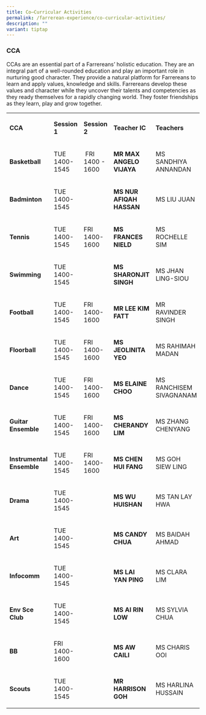 ```yaml
---
title: Co–Curricular Activities
permalink: /farrerean-experience/co-curricular-activities/
description: ""
variant: tiptap
---
```

<h3>CCA</h3>
<p>CCAs are an essential part of a Farrereans’ holistic education. They are
an integral part of a well-rounded education and play an important role
in nurturing good character. They provide a natural platform for Farrereans
to learn and apply values, knowledge and skills. Farrereans develop these
values and character while they uncover their talents and competencies
as they ready themselves for a rapidly changing world. They foster friendships
as they learn, play and grow together.</p>
<p></p>
<table style="minWidth: 200px">
<colgroup>
<col>
<col>
<col>
<col>
<col>
<col>
<col>
<col>
</colgroup>
<tbody>
<tr>
<td rowspan="1" colspan="1">
<p><strong>CCA</strong>
</p>
</td>
<td rowspan="1" colspan="1">
<p><strong>Session 1</strong>
</p>
</td>
<td rowspan="1" colspan="1">
<p><strong>Session 2</strong>
</p>
</td>
<td rowspan="1" colspan="1">
<p><strong>Teacher IC</strong>
</p>
</td>
<td rowspan="1" colspan="4">
<p><strong>Teachers</strong>
</p>
</td>
</tr>
<tr>
<td rowspan="1" colspan="1">
<p><strong>Basketball</strong>
</p>
</td>
<td rowspan="1" colspan="1">
<p>TUE 1400-1545</p>
</td>
<td rowspan="1" colspan="1">
<p>&nbsp;FRI
<br>1400 - 1600</p>
</td>
<td rowspan="1" colspan="1">
<p><strong>MR MAX ANGELO VIJAYA</strong>
</p>
</td>
<td rowspan="1" colspan="1">
<p>MS SANDHIYA ANNANDAN</p>
</td>
<td rowspan="1" colspan="1">
<p>MS PEGGY TOH</p>
</td>
<td rowspan="1" colspan="1">
<p></p>
</td>
<td rowspan="1" colspan="1">
<p>&nbsp;</p>
</td>
</tr>
<tr>
<td rowspan="1" colspan="1">
<p><strong>Badminton</strong>
</p>
</td>
<td rowspan="1" colspan="1">
<p>TUE 1400-1545</p>
</td>
<td rowspan="1" colspan="1">
<p>&nbsp;</p>
</td>
<td rowspan="1" colspan="1">
<p><strong>MS NUR AFIQAH HASSAN</strong>
</p>
</td>
<td rowspan="1" colspan="1">
<p>MS LIU JUAN</p>
</td>
<td rowspan="1" colspan="1">
<p>&nbsp;</p>
</td>
<td rowspan="1" colspan="1">
<p>&nbsp;</p>
</td>
<td rowspan="1" colspan="1">
<p></p>
</td>
</tr>
<tr>
<td rowspan="1" colspan="1">
<p><strong>Tennis</strong>
</p>
</td>
<td rowspan="1" colspan="1">
<p>TUE 1400-1545</p>
</td>
<td rowspan="1" colspan="1">
<p>FRI 1400-1600</p>
</td>
<td rowspan="1" colspan="1">
<p><strong>MS FRANCES NIELD</strong>
</p>
</td>
<td rowspan="1" colspan="1">
<p>MS ROCHELLE SIM</p>
</td>
<td rowspan="1" colspan="1">
<p>MISS MUI YONG</p>
</td>
<td rowspan="1" colspan="1">
<p>&nbsp;</p>
</td>
<td rowspan="1" colspan="1">
<p>&nbsp;</p>
</td>
</tr>
<tr>
<td rowspan="1" colspan="1">
<p><strong>Swimming</strong>
</p>
</td>
<td rowspan="1" colspan="1">
<p>TUE 1400-1545</p>
</td>
<td rowspan="1" colspan="1">
<p>&nbsp;</p>
</td>
<td rowspan="1" colspan="1">
<p><strong>MS SHARONJIT SINGH</strong>
</p>
</td>
<td rowspan="1" colspan="1">
<p>MS JHAN LING-SIOU</p>
</td>
<td rowspan="1" colspan="1">
<p>MR JEBSEN TAN</p>
</td>
<td rowspan="1" colspan="1">
<p>&nbsp;</p>
</td>
<td rowspan="1" colspan="1">
<p>&nbsp;</p>
</td>
</tr>
<tr>
<td rowspan="1" colspan="1">
<p><strong>Football</strong>
</p>
</td>
<td rowspan="1" colspan="1">
<p>TUE 1400-1545</p>
</td>
<td rowspan="1" colspan="1">
<p>FRI 1400-1600</p>
</td>
<td rowspan="1" colspan="1">
<p><strong>MR LEE KIM FATT</strong>
</p>
</td>
<td rowspan="1" colspan="1">
<p>MR RAVINDER SINGH</p>
</td>
<td rowspan="1" colspan="1">
<p>MR MOHAMED AZRAI</p>
</td>
<td rowspan="1" colspan="1">
<p>&nbsp;</p>
</td>
<td rowspan="1" colspan="1">
<p></p>
</td>
</tr>
<tr>
<td rowspan="1" colspan="1">
<p><strong>Floorball</strong>
</p>
</td>
<td rowspan="1" colspan="1">
<p>TUE 1400-1545</p>
</td>
<td rowspan="1" colspan="1">
<p>FRI 1400-1600</p>
</td>
<td rowspan="1" colspan="1">
<p><strong>MS JEOLINITA YEO&nbsp;</strong>
</p>
</td>
<td rowspan="1" colspan="1">
<p>MS RAHIMAH MADAN</p>
</td>
<td rowspan="1" colspan="1">
<p>MS NUR AZIZAH ABDUL RAHMAN</p>
</td>
<td rowspan="1" colspan="1">
<p>MS CHUA MEI HUA</p>
</td>
<td rowspan="1" colspan="1">
<p>MS NURLIZA SAWI</p>
</td>
</tr>
<tr>
<td rowspan="1" colspan="1">
<p><strong>Dance</strong>
</p>
</td>
<td rowspan="1" colspan="1">
<p>TUE 1400-1545</p>
</td>
<td rowspan="1" colspan="1">
<p>FRI 1400-1600</p>
</td>
<td rowspan="1" colspan="1">
<p><strong>MS ELAINE CHOO</strong>
</p>
</td>
<td rowspan="1" colspan="1">
<p>MS RANCHISEM SIVAGNANAM</p>
</td>
<td rowspan="1" colspan="1">
<p>MS THAMZHAI SALVAIRAVICHANTHIRA</p>
</td>
<td rowspan="1" colspan="1">
<p>MS CHUA LAY PENG</p>
</td>
<td rowspan="1" colspan="1">
<p>&nbsp;</p>
</td>
</tr>
<tr>
<td rowspan="1" colspan="1">
<p><strong>Guitar Ensemble</strong>
</p>
</td>
<td rowspan="1" colspan="1">
<p>TUE 1400-1545</p>
</td>
<td rowspan="1" colspan="1">
<p>FRI 1400-1600</p>
</td>
<td rowspan="1" colspan="1">
<p><strong>MS CHERANDY LIM</strong>
</p>
</td>
<td rowspan="1" colspan="1">
<p>MS ZHANG CHENYANG</p>
</td>
<td rowspan="1" colspan="1">
<p>MS V POONGKODI</p>
</td>
<td rowspan="1" colspan="1">
<p>MS EUNICE CHEW</p>
</td>
<td rowspan="1" colspan="1">
<p>&nbsp;</p>
</td>
</tr>
<tr>
<td rowspan="1" colspan="1">
<p><strong>Instrumental Ensemble</strong>
</p>
</td>
<td rowspan="1" colspan="1">
<p>TUE 1400-1545</p>
</td>
<td rowspan="1" colspan="1">
<p>FRI 1400-1600</p>
</td>
<td rowspan="1" colspan="1">
<p><strong>MS CHEN HUI FANG</strong>
</p>
</td>
<td rowspan="1" colspan="1">
<p>MS GOH SIEW LING</p>
</td>
<td rowspan="1" colspan="1">
<p>MR CHU LUO JUN</p>
</td>
<td rowspan="1" colspan="1">
<p>MS TAN GEOK MEI</p>
</td>
<td rowspan="1" colspan="1">
<p>&nbsp;</p>
</td>
</tr>
<tr>
<td rowspan="1" colspan="1">
<p><strong>Drama</strong>
</p>
</td>
<td rowspan="1" colspan="1">
<p>TUE 1400-1545</p>
</td>
<td rowspan="1" colspan="1">
<p>&nbsp;</p>
</td>
<td rowspan="1" colspan="1">
<p><strong>MS WU HUISHAN</strong>
</p>
</td>
<td rowspan="1" colspan="1">
<p>MS TAN LAY HWA</p>
</td>
<td rowspan="1" colspan="1">
<p>MS V INDRANI</p>
</td>
<td rowspan="1" colspan="1">
<p>&nbsp;</p>
</td>
<td rowspan="1" colspan="1">
<p>&nbsp;</p>
</td>
</tr>
<tr>
<td rowspan="1" colspan="1">
<p><strong>Art</strong>
</p>
</td>
<td rowspan="1" colspan="1">
<p>TUE 1400-1545</p>
</td>
<td rowspan="1" colspan="1">
<p>&nbsp;</p>
</td>
<td rowspan="1" colspan="1">
<p><strong>MS CANDY CHUA</strong>
</p>
</td>
<td rowspan="1" colspan="1">
<p>MS BAIDAH AHMAD</p>
</td>
<td rowspan="1" colspan="1">
<p>MS VANESSA OH</p>
</td>
<td rowspan="1" colspan="1">
<p>MS NORIMAH KAMARI</p>
</td>
<td rowspan="1" colspan="1">
<p>&nbsp;</p>
</td>
</tr>
<tr>
<td rowspan="1" colspan="1">
<p><strong>Infocomm</strong>
</p>
</td>
<td rowspan="1" colspan="1">
<p>TUE 1400-1545</p>
</td>
<td rowspan="1" colspan="1">
<p>&nbsp;</p>
</td>
<td rowspan="1" colspan="1">
<p><strong>MS LAI YAN PING</strong>
</p>
</td>
<td rowspan="1" colspan="1">
<p>MS CLARA LIM</p>
</td>
<td rowspan="1" colspan="1">
<p>MS EVELYN ANG</p>
</td>
<td rowspan="1" colspan="1">
<p>&nbsp;</p>
</td>
<td rowspan="1" colspan="1">
<p>&nbsp;</p>
</td>
</tr>
<tr>
<td rowspan="1" colspan="1">
<p><strong>Env Sce Club</strong>
</p>
</td>
<td rowspan="1" colspan="1">
<p>TUE 1400-1545</p>
</td>
<td rowspan="1" colspan="1">
<p>&nbsp;</p>
</td>
<td rowspan="1" colspan="1">
<p><strong>MS AI RIN LOW</strong>
</p>
</td>
<td rowspan="1" colspan="1">
<p>MS SYLVIA CHUA</p>
</td>
<td rowspan="1" colspan="1">
<p>MS LEONG HIEW PING</p>
</td>
<td rowspan="1" colspan="1">
<p>&nbsp;</p>
</td>
<td rowspan="1" colspan="1">
<p>&nbsp;</p>
</td>
</tr>
<tr>
<td rowspan="1" colspan="1">
<p><strong>BB</strong>
</p>
</td>
<td rowspan="1" colspan="1">
<p>FRI 1400-1600</p>
</td>
<td rowspan="1" colspan="1">
<p>&nbsp;</p>
</td>
<td rowspan="1" colspan="1">
<p><strong>MS AW CAILI</strong>
</p>
</td>
<td rowspan="1" colspan="1">
<p>MS CHARIS OOI</p>
</td>
<td rowspan="1" colspan="1">
<p>MS PANEER SELVAM</p>
</td>
<td rowspan="1" colspan="1">
<p>&nbsp;</p>
</td>
<td rowspan="1" colspan="1">
<p>&nbsp;</p>
</td>
</tr>
<tr>
<td rowspan="1" colspan="1">
<p><strong>Scouts</strong>
</p>
</td>
<td rowspan="1" colspan="1">
<p>TUE 1400-1545</p>
</td>
<td rowspan="1" colspan="1">
<p>&nbsp;</p>
</td>
<td rowspan="1" colspan="1">
<p><strong>MR HARRISON GOH</strong>
</p>
</td>
<td rowspan="1" colspan="1">
<p>MS HARLINA HUSSAIN</p>
</td>
<td rowspan="1" colspan="1">
<p>MS MONISHA SAMDAS</p>
</td>
<td rowspan="1" colspan="1">
<p>&nbsp;</p>
</td>
<td rowspan="1" colspan="1">
<p>&nbsp;</p>
</td>
</tr>
</tbody>
</table>
<p></p>